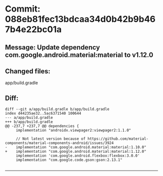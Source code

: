 # Commit: 088eb81fec13bdcaa34d0b42b9b467b4e22bc01a
## Message: Update dependency com.google.android.material:material to v1.12.0
## Changed files:
app/build.gradle

## Diff:
```
diff --git a/app/build.gradle b/app/build.gradle
index d44235ae32..5ac6371540 100644
--- a/app/build.gradle
+++ b/app/build.gradle
@@ -237,7 +237,7 @@ dependencies {
     implementation "androidx.viewpager2:viewpager2:1.1.0"
 
     // Not latest version because of https://github.com/material-components/material-components-android/issues/3924
-    implementation "com.google.android.material:material:1.10.0"
+    implementation "com.google.android.material:material:1.12.0"
     implementation 'com.google.android.flexbox:flexbox:3.0.0'
     implementation "com.google.code.gson:gson:2.13.1"
 
```
-----------------------------------
